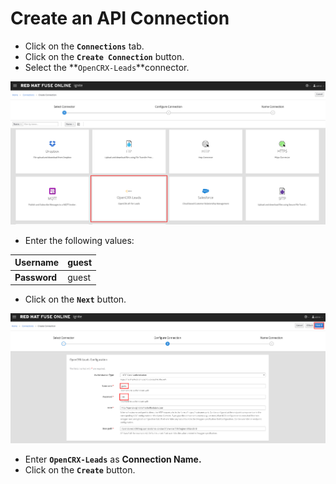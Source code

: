 # Create an API Connection

* Click on the **`Connections`** tab.
* Click on the  **`Create Connection`** button.
* Select the **`OpenCRX-Leads`**connector.

![](../.gitbook/assets/image%20%28117%29.png)

* Enter the following values:

| **Username** | guest |
| --- | --- |
| **Password** | guest |

* Click on the  **`Next`** button.

![](../.gitbook/assets/image%20%2888%29.png)

* Enter **`OpenCRX-Leads`** as **Connection Name.**
* Click on the **`Create`** button.

